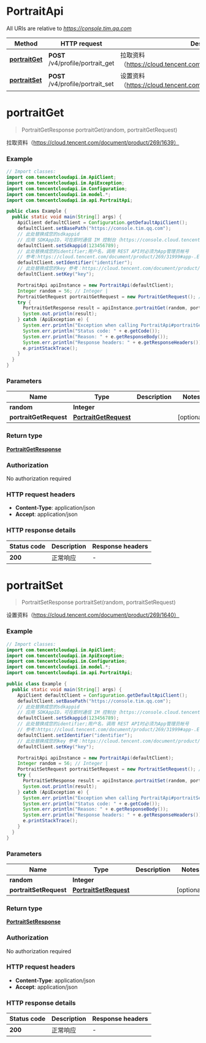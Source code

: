 # PortraitApi

All URIs are relative to *https://console.tim.qq.com*

| Method | HTTP request | Description |
|------------- | ------------- | -------------|
| [**portraitGet**](PortraitApi.md#portraitGet) | **POST** /v4/profile/portrait_get | 拉取资料（https://cloud.tencent.com/document/product/269/1639） |
| [**portraitSet**](PortraitApi.md#portraitSet) | **POST** /v4/profile/portrait_set | 设置资料（https://cloud.tencent.com/document/product/269/1640） |


<a name="portraitGet"></a>
# **portraitGet**
> PortraitGetResponse portraitGet(random, portraitGetRequest)

拉取资料（https://cloud.tencent.com/document/product/269/1639）

### Example
```java
// Import classes:
import com.tencentcloudapi.im.ApiClient;
import com.tencentcloudapi.im.ApiException;
import com.tencentcloudapi.im.Configuration;
import com.tencentcloudapi.im.model.*;
import com.tencentcloudapi.im.api.PortraitApi;

public class Example {
  public static void main(String[] args) {
    ApiClient defaultClient = Configuration.getDefaultApiClient();
    defaultClient.setBasePath("https://console.tim.qq.com");
    // 此处替换成您的sdkappid
    // 应用 SDKAppID，可在即时通信 IM 控制台（https://console.cloud.tencent.com/im） 的应用卡片中获取。
    defaultClient.setSdkappid(123456789);
    // 此处替换成您的identifier;用户名，调用 REST API时必须为App管理员帐号
    // 参考:https://cloud.tencent.com/document/product/269/31999#app-.E7.AE.A1.E7.90.86.E5.91.98
    defaultClient.setIdentifier("identifier");
    // 此处替换成您的key 参考：https://cloud.tencent.com/document/product/269/32688#getkey
    defaultClient.setKey("key");

    PortraitApi apiInstance = new PortraitApi(defaultClient);
    Integer random = 56; // Integer | 
    PortraitGetRequest portraitGetRequest = new PortraitGetRequest(); // PortraitGetRequest | 
    try {
      PortraitGetResponse result = apiInstance.portraitGet(random, portraitGetRequest);
      System.out.println(result);
    } catch (ApiException e) {
      System.err.println("Exception when calling PortraitApi#portraitGet");
      System.err.println("Status code: " + e.getCode());
      System.err.println("Reason: " + e.getResponseBody());
      System.err.println("Response headers: " + e.getResponseHeaders());
      e.printStackTrace();
    }
  }
}
```

### Parameters

| Name | Type | Description  | Notes |
|------------- | ------------- | ------------- | -------------|
| **random** | **Integer**|  | |
| **portraitGetRequest** | [**PortraitGetRequest**](PortraitGetRequest.md)|  | [optional] |

### Return type

[**PortraitGetResponse**](PortraitGetResponse.md)

### Authorization

No authorization required

### HTTP request headers

 - **Content-Type**: application/json
 - **Accept**: application/json

### HTTP response details
| Status code | Description | Response headers |
|-------------|-------------|------------------|
| **200** | 正常响应 |  -  |

<a name="portraitSet"></a>
# **portraitSet**
> PortraitSetResponse portraitSet(random, portraitSetRequest)

设置资料（https://cloud.tencent.com/document/product/269/1640）

### Example
```java
// Import classes:
import com.tencentcloudapi.im.ApiClient;
import com.tencentcloudapi.im.ApiException;
import com.tencentcloudapi.im.Configuration;
import com.tencentcloudapi.im.model.*;
import com.tencentcloudapi.im.api.PortraitApi;

public class Example {
  public static void main(String[] args) {
    ApiClient defaultClient = Configuration.getDefaultApiClient();
    defaultClient.setBasePath("https://console.tim.qq.com");
    // 此处替换成您的sdkappid
    // 应用 SDKAppID，可在即时通信 IM 控制台（https://console.cloud.tencent.com/im） 的应用卡片中获取。
    defaultClient.setSdkappid(123456789);
    // 此处替换成您的identifier;用户名，调用 REST API时必须为App管理员帐号
    // 参考:https://cloud.tencent.com/document/product/269/31999#app-.E7.AE.A1.E7.90.86.E5.91.98
    defaultClient.setIdentifier("identifier");
    // 此处替换成您的key 参考：https://cloud.tencent.com/document/product/269/32688#getkey
    defaultClient.setKey("key");

    PortraitApi apiInstance = new PortraitApi(defaultClient);
    Integer random = 56; // Integer | 
    PortraitSetRequest portraitSetRequest = new PortraitSetRequest(); // PortraitSetRequest | 
    try {
      PortraitSetResponse result = apiInstance.portraitSet(random, portraitSetRequest);
      System.out.println(result);
    } catch (ApiException e) {
      System.err.println("Exception when calling PortraitApi#portraitSet");
      System.err.println("Status code: " + e.getCode());
      System.err.println("Reason: " + e.getResponseBody());
      System.err.println("Response headers: " + e.getResponseHeaders());
      e.printStackTrace();
    }
  }
}
```

### Parameters

| Name | Type | Description  | Notes |
|------------- | ------------- | ------------- | -------------|
| **random** | **Integer**|  | |
| **portraitSetRequest** | [**PortraitSetRequest**](PortraitSetRequest.md)|  | [optional] |

### Return type

[**PortraitSetResponse**](PortraitSetResponse.md)

### Authorization

No authorization required

### HTTP request headers

 - **Content-Type**: application/json
 - **Accept**: application/json

### HTTP response details
| Status code | Description | Response headers |
|-------------|-------------|------------------|
| **200** | 正常响应 |  -  |

